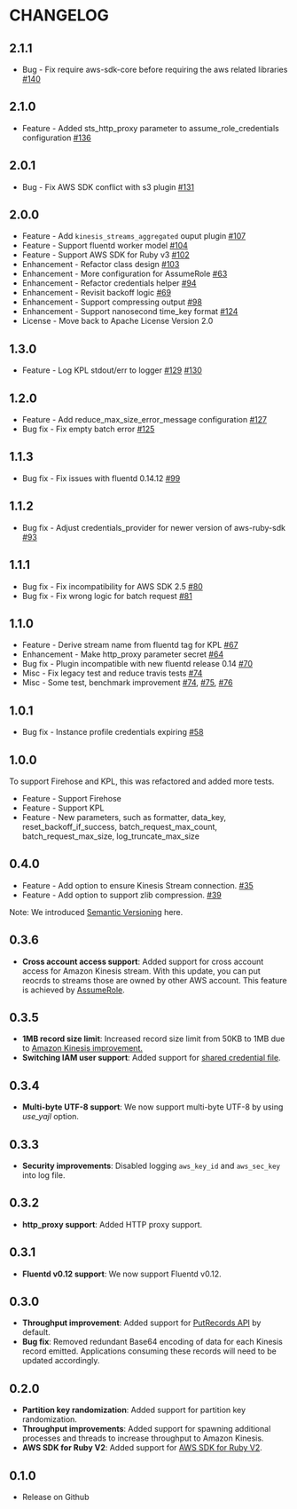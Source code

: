 # CHANGELOG

## 2.1.1

- Bug - Fix require aws-sdk-core before requiring the aws related libraries [#140](https://github.com/awslabs/aws-fluent-plugin-kinesis/pull/140)

## 2.1.0

- Feature - Added sts_http_proxy parameter to assume_role_credentials configuration [#136](https://github.com/awslabs/aws-fluent-plugin-kinesis/pull/136)

## 2.0.1

- Bug - Fix AWS SDK conflict with s3 plugin [#131](https://github.com/awslabs/aws-fluent-plugin-kinesis/pull/131)

## 2.0.0

- Feature - Add `kinesis_streams_aggregated` ouput plugin [#107](https://github.com/awslabs/aws-fluent-plugin-kinesis/issues/107)
- Feature - Support fluentd worker model [#104](https://github.com/awslabs/aws-fluent-plugin-kinesis/issues/104)
- Feature - Support AWS SDK for Ruby v3 [#102](https://github.com/awslabs/aws-fluent-plugin-kinesis/issues/102)
- Enhancement - Refactor class design [#103](https://github.com/awslabs/aws-fluent-plugin-kinesis/issues/103)
- Enhancement - More configuration for AssumeRole [#63](https://github.com/awslabs/aws-fluent-plugin-kinesis/issues/63)
- Enhancement - Refactor credentials helper [#94](https://github.com/awslabs/aws-fluent-plugin-kinesis/issues/94)
- Enhancement - Revisit backoff logic [#69](https://github.com/awslabs/aws-fluent-plugin-kinesis/issues/69)
- Enhancement - Support compressing output [#98](https://github.com/awslabs/aws-fluent-plugin-kinesis/issues/98)
- Enhancement - Support nanosecond time_key format [#124](https://github.com/awslabs/aws-fluent-plugin-kinesis/issues/124)
- License - Move back to Apache License Version 2.0

## 1.3.0

- Feature - Log KPL stdout/err to logger [#129](https://github.com/awslabs/aws-fluent-plugin-kinesis/pull/129) [#130](https://github.com/awslabs/aws-fluent-plugin-kinesis/pull/130)

## 1.2.0

- Feature - Add reduce_max_size_error_message configuration [#127](https://github.com/awslabs/aws-fluent-plugin-kinesis/pull/127)
- Bug fix - Fix empty batch error [#125](https://github.com/awslabs/aws-fluent-plugin-kinesis/pull/125)

## 1.1.3

- Bug fix - Fix issues with fluentd 0.14.12 [#99](https://github.com/awslabs/aws-fluent-plugin-kinesis/issues/99)

## 1.1.2

- Bug fix - Adjust credentials_provider for newer version of aws-ruby-sdk [#93](https://github.com/awslabs/aws-fluent-plugin-kinesis/issues/93)

## 1.1.1

- Bug fix - Fix incompatibility for AWS SDK 2.5 [#80](https://github.com/awslabs/aws-fluent-plugin-kinesis/issues/80)
- Bug fix - Fix wrong logic for batch request [#81](https://github.com/awslabs/aws-fluent-plugin-kinesis/issues/81)

## 1.1.0

- Feature - Derive stream name from fluentd tag for KPL [#67](https://github.com/awslabs/aws-fluent-plugin-kinesis/issues/67)
- Enhancement - Make http_proxy parameter secret [#64](https://github.com/awslabs/aws-fluent-plugin-kinesis/issues/64)
- Bug fix - Plugin incompatible with new fluentd release 0.14 [#70](https://github.com/awslabs/aws-fluent-plugin-kinesis/issues/70)
- Misc - Fix legacy test and reduce travis tests [#74](https://github.com/awslabs/aws-fluent-plugin-kinesis/pull/74)
- Misc - Some test, benchmark improvement [#74](https://github.com/awslabs/aws-fluent-plugin-kinesis/pull/74), [#75](https://github.com/awslabs/aws-fluent-plugin-kinesis/pull/75), [#76](https://github.com/awslabs/aws-fluent-plugin-kinesis/pull/76)

## 1.0.1

- Bug fix - Instance profile credentials expiring [#58](https://github.com/awslabs/aws-fluent-plugin-kinesis/issues/58)

## 1.0.0

To support Firehose and KPL, this was refactored and added more tests.

- Feature - Support Firehose
- Feature - Support KPL
- Feature - New parameters, such as formatter, data_key, reset_backoff_if_success, batch_request_max_count, batch_request_max_size, log_truncate_max_size

## 0.4.0

- Feature - Add option to ensure Kinesis Stream connection. [#35](https://github.com/awslabs/aws-fluent-plugin-kinesis/pull/35)
- Feature - Add option to support zlib compression. [#39](https://github.com/awslabs/aws-fluent-plugin-kinesis/pull/39)

Note: We introduced [Semantic Versioning](http://semver.org/) here.

## 0.3.6

- **Cross account access support**: Added support for cross account access for Amazon Kinesis stream. With this update, you can put reocrds to streams those are owned by other AWS account. This feature is achieved by [AssumeRole](http://docs.aws.amazon.com/STS/latest/APIReference/API_AssumeRole.html).

## 0.3.5

- **1MB record size limit**: Increased record size limit from 50KB to 1MB due to [Amazon Kinesis improvement.](http://aws.amazon.com/jp/about-aws/whats-new/2015/06/amazon-kinesis-announces-put-pricing-change-1mb-record-support-and-the-kinesis-producer-library/)
- **Switching IAM user support**: Added support for [shared credential file](http://docs.aws.amazon.com/ja_jp/AWSSdkDocsRuby/latest/DeveloperGuide/prog-basics-creds.html#creds-specify-provider).

## 0.3.4

- **Multi-byte UTF-8 support**: We now support multi-byte UTF-8 by using *use_yajl* option.

## 0.3.3

- **Security improvements**: Disabled logging `aws_key_id` and `aws_sec_key` into log file.

## 0.3.2

- **http_proxy support**: Added HTTP proxy support.

## 0.3.1

- **Fluentd v0.12 support**: We now support Fluentd v0.12.

## 0.3.0

- **Throughput improvement**: Added support for [PutRecords API](http://docs.aws.amazon.com/kinesis/latest/APIReference/API_PutRecords.html) by default.
- **Bug fix**: Removed redundant Base64 encoding of data for each Kinesis record emitted. Applications consuming these records will need to be updated accordingly.

## 0.2.0

- **Partition key randomization**: Added support for partition key randomization.
- **Throughput improvements**: Added support for spawning additional processes and threads to increase throughput to Amazon Kinesis.
- **AWS SDK for Ruby V2**: Added support for [AWS SDK for Ruby V2](https://github.com/aws/aws-sdk-core-ruby).

## 0.1.0

- Release on Github

